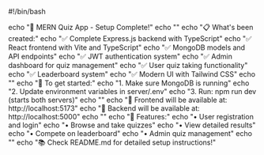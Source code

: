 #!/bin/bash

echo "🚀 MERN Quiz App - Setup Complete!"
echo ""
echo "📋 What's been created:"
echo "✅ Complete Express.js backend with TypeScript"
echo "✅ React frontend with Vite and TypeScript"
echo "✅ MongoDB models and API endpoints"
echo "✅ JWT authentication system"
echo "✅ Admin dashboard for quiz management"
echo "✅ User quiz taking functionality"
echo "✅ Leaderboard system"
echo "✅ Modern UI with Tailwind CSS"
echo ""
echo "🔧 To get started:"
echo "1. Make sure MongoDB is running"
echo "2. Update environment variables in server/.env"
echo "3. Run: npm run dev (starts both servers)"
echo ""
echo "📱 Frontend will be available at: http://localhost:5173"
echo "🔧 Backend will be available at: http://localhost:5000"
echo ""
echo "🎯 Features:"
echo "• User registration and login"
echo "• Browse and take quizzes"
echo "• View detailed results"
echo "• Compete on leaderboard"
echo "• Admin quiz management"
echo ""
echo "📚 Check README.md for detailed setup instructions!"

